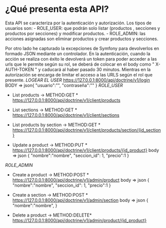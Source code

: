 <h1>¿Qué presenta esta API?</h1>
Esta API se caracteriza por la autenticación y autorización. 
Los tipos de usuarios son: 
    - ROLE_USER: que podrán solo listar (productos , secciones y productos por secciones) y modificar productos.
    - ROLE_ADMIN: las acciones asignadas son eliminar productos y crear productos y secciones.

Por otro lado he capturado la excepciones de Symfony para devolverlos en formado JSON mediante un controlador.
En la autenticación, cuando la acción se realiza con éxito le devolverá un token para poder acceder a las urls que le permite según su rol,
se deberá de colocar en el body como " X-AUTH-TOKEN " y caducará al haber pasado 30 minutos.
Mientras en la autorización se encarga de limitar el acceso a las URLS según el rol que presente.
<em>LOGEAR EL USER</em>
https://127.0.0.1:8000/api/doctrine/v1/login
BODY => json{
    "usuario":"",
    "contraseña":""
}
<em> ROLE_USER </em>

* List products -> METHOD:GET *
https://127.0.0.1:8000/api/doctrine/v1/client/products

* List sections -> METHOD:GET *
https://127.0.0.1:8000/api/doctrine/v1/client/sections

* List products by section -> METHOD:GET *
https://127.0.0.1:8000/api/doctrine/v1/client/products/section/{id_section}

* Update a product -> METHOD:PUT *
https://127.0.0.1:8000/api/doctrine/v1/client/products/{id_product}
body => json
{
    "nombre":"nombre",
    "seccion_id": 1,
    "precio":1
}


<em> ROLE_ADMIN </em>

* Create a product -> METHOD:POST *
https://127.0.0.1:8000/api/doctrine/v1/admin/product
body => json
{
    "nombre":"nombre",
    "seccion_id": 1,
    "precio":1
}

* Create a section -> METHOD:POST *
https://127.0.0.1:8000/api/doctrine/v1/admin/section
body => json
{
    "nombre":"nombre",
}

* Delete a product -> METHOD:DELETE*
https://127.0.0.1:8000/api/doctrine/v1/admin/product/{id_product}